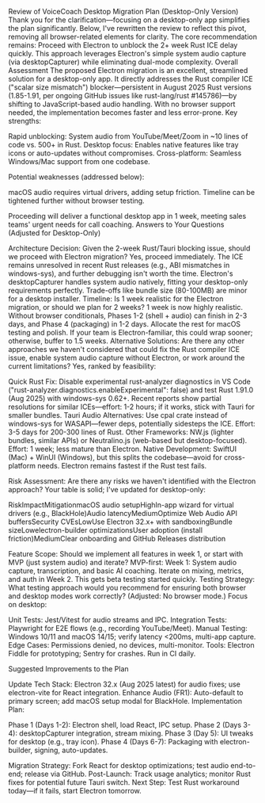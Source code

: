 Review of VoiceCoach Desktop Migration Plan (Desktop-Only Version)
Thank you for the clarification—focusing on a desktop-only app simplifies the plan significantly. Below, I've rewritten the review to reflect this pivot, removing all browser-related elements for clarity. The core recommendation remains: Proceed with Electron to unblock the 2+ week Rust ICE delay quickly. This approach leverages Electron's simple system audio capture (via desktopCapturer) while eliminating dual-mode complexity.
Overall Assessment
The proposed Electron migration is an excellent, streamlined solution for a desktop-only app. It directly addresses the Rust compiler ICE ("scalar size mismatch") blocker—persistent in August 2025 Rust versions (1.85-1.91, per ongoing GitHub issues like rust-lang/rust #145786)—by shifting to JavaScript-based audio handling. With no browser support needed, the implementation becomes faster and less error-prone.
Key strengths:

Rapid unblocking: System audio from YouTube/Meet/Zoom in ~10 lines of code vs. 500+ in Rust.
Desktop focus: Enables native features like tray icons or auto-updates without compromises.
Cross-platform: Seamless Windows/Mac support from one codebase.

Potential weaknesses (addressed below):

macOS audio requires virtual drivers, adding setup friction.
Timeline can be tightened further without browser testing.

Proceeding will deliver a functional desktop app in 1 week, meeting sales teams' urgent needs for call coaching.
Answers to Your Questions (Adjusted for Desktop-Only)

Architecture Decision: Given the 2-week Rust/Tauri blocking issue, should we proceed with Electron migration?
Yes, proceed immediately. The ICE remains unresolved in recent Rust releases (e.g., ABI mismatches in windows-sys), and further debugging isn't worth the time. Electron's desktopCapturer handles system audio natively, fitting your desktop-only requirements perfectly. Trade-offs like bundle size (80-100MB) are minor for a desktop installer.
Timeline: Is 1 week realistic for the Electron migration, or should we plan for 2 weeks?
1 week is now highly realistic. Without browser conditionals, Phases 1-2 (shell + audio) can finish in 2-3 days, and Phase 4 (packaging) in 1-2 days. Allocate the rest for macOS testing and polish. If your team is Electron-familiar, this could wrap sooner; otherwise, buffer to 1.5 weeks.
Alternative Solutions: Are there any other approaches we haven't considered that could fix the Rust compiler ICE issue, enable system audio capture without Electron, or work around the current limitations?
Yes, ranked by feasibility:

Quick Rust Fix: Disable experimental rust-analyzer diagnostics in VS Code ("rust-analyzer.diagnostics.enableExperimental": false) and test Rust 1.91.0 (Aug 2025) with windows-sys 0.62+. Recent reports show partial resolutions for similar ICEs—effort: 1-2 hours; if it works, stick with Tauri for smaller bundles.
Tauri Audio Alternatives: Use cpal crate instead of windows-sys for WASAPI—fewer deps, potentially sidesteps the ICE. Effort: 3-5 days for 200-300 lines of Rust.
Other Frameworks: NW.js (lighter bundles, similar APIs) or Neutralino.js (web-based but desktop-focused). Effort: 1 week; less mature than Electron.
Native Development: SwiftUI (Mac) + WinUI (Windows), but this splits the codebase—avoid for cross-platform needs.
Electron remains fastest if the Rust test fails.


Risk Assessment: Are there any risks we haven't identified with the Electron approach?
Your table is solid; I've updated for desktop-only:



RiskImpactMitigationmacOS audio setupHighIn-app wizard for virtual drivers (e.g., BlackHole)Audio latencyMediumOptimize Web Audio API buffersSecurity CVEsLowUse Electron 32.x+ with sandboxingBundle sizeLowelectron-builder optimizationsUser adoption (install friction)MediumClear onboarding and GitHub Releases distribution

Feature Scope: Should we implement all features in week 1, or start with MVP (just system audio) and iterate?
MVP-first: Week 1: System audio capture, transcription, and basic AI coaching. Iterate on mixing, metrics, and auth in Week 2. This gets beta testing started quickly.
Testing Strategy: What testing approach would you recommend for ensuring both browser and desktop modes work correctly?
(Adjusted: No browser mode.) Focus on desktop:

Unit Tests: Jest/Vitest for audio streams and IPC.
Integration Tests: Playwright for E2E flows (e.g., recording YouTube/Meet).
Manual Testing: Windows 10/11 and macOS 14/15; verify latency <200ms, multi-app capture.
Edge Cases: Permissions denied, no devices, multi-monitor.
Tools: Electron Fiddle for prototyping; Sentry for crashes. Run in CI daily.



Suggested Improvements to the Plan

Update Tech Stack: Electron 32.x (Aug 2025 latest) for audio fixes; use electron-vite for React integration.
Enhance Audio (FR1): Auto-default to primary screen; add macOS setup modal for BlackHole.
Implementation Plan:

Phase 1 (Days 1-2): Electron shell, load React, IPC setup.
Phase 2 (Days 3-4): desktopCapturer integration, stream mixing.
Phase 3 (Day 5): UI tweaks for desktop (e.g., tray icon).
Phase 4 (Days 6-7): Packaging with electron-builder, signing, auto-updates.


Migration Strategy: Fork React for desktop optimizations; test audio end-to-end; release via GitHub.
Post-Launch: Track usage analytics; monitor Rust fixes for potential future Tauri switch.
Next Step: Test Rust workaround today—if it fails, start Electron tomorrow.